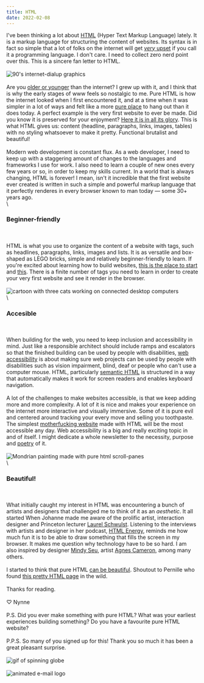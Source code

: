 ```yaml
---
title: HTML
date: 2022-02-08
---
```


I've been thinking a lot about [HTML](https://en.wikipedia.org/wiki/HTML) (Hyper Text Markup Language) lately. It is a markup language for structuring the content of websites. Its syntax is in fact so simple that a lot of folks on the internet will get [_very_ upset](https://www.google.com/search?q=html+isnt+a+programming+language+meme&tbm=isch&ved=2ahUKEwiGos6NpufvAhW0UOUKHfy9C54Q2-cCegQIABAA&oq=html+isnt+a+programming+language+meme&gs_lcp=CgNpbWcQA1DU2ANY_N4DYIfjA2gAcAB4AIABOYgB_gGSAQE1mAEAoAEBqgELZ3dzLXdpei1pbWfAAQE&sclient=img&ei=XxxrYMb2K7ShlQf8-67wCQ&bih=962&biw=1654&hl=en) if you call it a programming language. I don't care. I need to collect zero nerd point over this. This is a sincere fan letter to HTML.
\
\
![90's internet-dialup graphics](https://d2w9rnfcy7mm78.cloudfront.net/15080107/original_0b49e545ae2af8addfff31febf140282.png?1644343727?bc=0)
\
\
Are you [older or younger](https://howoldistheinter.net/) than the internet? I grew up with it, and I think that is why the early stages of www feels so nostalgic to me. Pure HTML is how the internet looked when I first encountered it, and at a time when it was simpler in a lot of ways and felt like a more [pure place](http://www.wonder-tonic.com/geocitiesizer/index.php) to hang out than it does today. A perfect example is the very first website to ever be made. Did you know it is preserved for your enjoyment? [Here it is in all its glory](http://info.cern.ch/hypertext/WWW/TheProject.html). This is what HTML gives us: content (headline, paragraphs, links, images, tables) with no styling whatsoever to make it pretty. Functional brutalist and beautiful!
\
\
Modern web development is constant flux. As a web developer, I need to keep up with a staggering amount of changes to the languages and frameworks I use for work. I also need to learn a couple of new ones every few years or so, in order to keep my skills current. In a world that is always changing, HTML is forever! I mean, isn't it incredible that the first website ever created is written in such a simple and powerful markup language that it perfectly renderes in every browser known to man today — some 30+ years ago.
\
\
### Beginner-friendly
\
\
HTML is what you use to organize the content of a website with tags, such as headlines, paragraphs, links, images and lists. It is as versatile and box-shaped as LEGO bricks, simple and relatively beginner-friendly to learn. If you're excited about learning how to build websites, [this is the place to start](https://www.freecodecamp.org/news/the-html-handbook/) and [this](https://www.youtube.com/watch?v=CkzbI1Tv_rQ). There is a finite number of tags you need to learn in order to create your very first website and see it render in the browser.
\
\
![cartoon with three cats working on connected desktop computers](https://d2w9rnfcy7mm78.cloudfront.net/1965212/original_15a28e3e37b325c3f1f1ba4bb5ff7fbd.gif?1522276401?bc=1)
\
\
### Accesible
\
\
When building for the web, you need to keep inclusion and accessibility in mind. Just like a responsible architect should include ramps and escalators so that the finished building can be used by people with disabilities, [web accessibility](https://en.wikipedia.org/wiki/Web_accessibility) is about making sure web projects can be used by people with disabilities such as vision impairment, 
blind, deaf or people who can't use a computer mouse. HTML, particularly [semantic HTML](https://developer.mozilla.org/en-US/docs/Learn/Accessibility/HTML) is structured in a way that automatically makes it work for screen readers and enables keyboard navigation. 
\
\
A lot of the challenges to make websites accessible, is that we keep adding more and more complexity. A lot of it is nice and makes your experience on the internet more interactive and visually immersive. Some of it is pure evil and centered around tracking your every move and selling you toothpaste. The simplest [motherfucking website](https://motherfuckingwebsite.com/) made with HTML will be the most accessible any day. Web accessibility is a big and really exciting topic in and of itself. I might dedicate a whole newsletter to the necessity, purpose and [poetry](https://alt-text-as-poetry.net/) of it.
\
\
![Mondrian painting made with pure html scroll-panes](https://d2w9rnfcy7mm78.cloudfront.net/15075618/original_25cef302240e23188109a28cab336596.png?1644332427?bc=0) 
\
\
### Beautiful!
\
\
What initially caught my interest in HTML was encountering a bunch of artists and designers that challenged me to think of it as an _aesthetic_. It all started When Johanne made me aware of the prolific artist, interaction designer and Princeton lecturer [Laurel Schwulst](https://laurelschwulst.com/). Listening to the interviews with artists and designer in her podcast, [HTML Energy](http://html.energy/podcast.html), reminds me how much fun it is to be able to draw something that fills the screen in my browser. It makes me question why technology have to be so hard. I am also inspired by designer [Mindy Seu](https://mindyseu.com/), artist [Agnes Cameron](https://agnescameron.info/), among many others. 
\
\
I started to think that pure HTML [can be beautiful](https://htmlonly.tumblr.com/). Shoutout to Pernille who found [this pretty HTML page](http://faergejournalen.dk/) in the wild. 
\
\
Thanks for reading.
\
\
♡ Nynne
\
\
P.S. Did you ever make something with pure HTML? What was your earliest experiences building something? Do you have a favourite pure HTML website?
\
\
P.P.S. So many of you signed up for this! Thank you so much it has been a great pleasant surprise.
\
\
![gif of spinning globe](https://d2w9rnfcy7mm78.cloudfront.net/7789788/original_78801dc8e52e155f6ed530f2c7da32fb.gif?1593154700?bc=0)
\
\
![animated e-mail logo](https://d2w9rnfcy7mm78.cloudfront.net/7789668/original_0e4553b7b3397cc3cb8b01ee5b1e1dc4.gif?1593154656?bc=0)